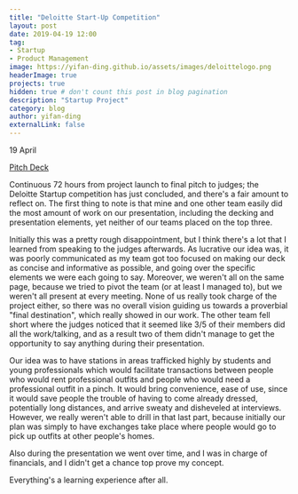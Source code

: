 ```yaml
---
title: "Deloitte Start-Up Competition"
layout: post
date: 2019-04-19 12:00
tag:
- Startup
- Product Management
image: https://yifan-ding.github.io/assets/images/deloittelogo.png
headerImage: true
projects: true
hidden: true # don't count this post in blog pagination
description: "Startup Project"
category: blog
author: yifan-ding
externalLink: false
---
```


19 April

[Pitch Deck](https://yifan-ding.github.io/assets/Deloitte-Powerpoint-FINAL.pptx)

Continuous 72 hours from project launch to final pitch to judges; the Deloitte Startup competition has just concluded, and there's a fair amount to reflect on. The first thing to note is that mine and one other team easily did the most amount of work on our presentation, including the decking and presentation elements, yet neither of our teams placed on the top three.

Initially this was a pretty rough disappointment, but I think there's a lot that I learned from speaking to the judges afterwards. As lucrative our idea was, it was poorly communicated as my team got too focused on making our deck as concise and informative as possible, and going over the specific elements we were each going to say. Moreover, we weren't all on the same page, because we tried to pivot the team (or at least I managed to), but we weren't all present at every meeting. None of us really took charge of the project either, so there was no overall vision guiding us towards a proverbial "final destination", which really showed in our work. The other team fell short where the judges noticed that it seemed like 3/5 of their members did all the work/talking, and as a result two of them didn't manage to get the opportunity to say anything during their presentation.

Our idea was to have stations in areas trafficked highly by students and young professionals which would facilitate transactions between people who would rent professional outfits and people who would need a professional outfit in a pinch. It would bring convenience, ease of use, since it would save people the trouble of having to come already dressed, potentially long distances, and arrive sweaty and disheveled at interviews. However, we really weren't able to drill in that last part, because initially our plan was simply to have exchanges take place where people would go to pick up outfits at other people's homes.

Also during the presentation we went over time, and I was in charge of financials, and I didn't get a chance top prove my concept.

Everything's a learning experience after all.
